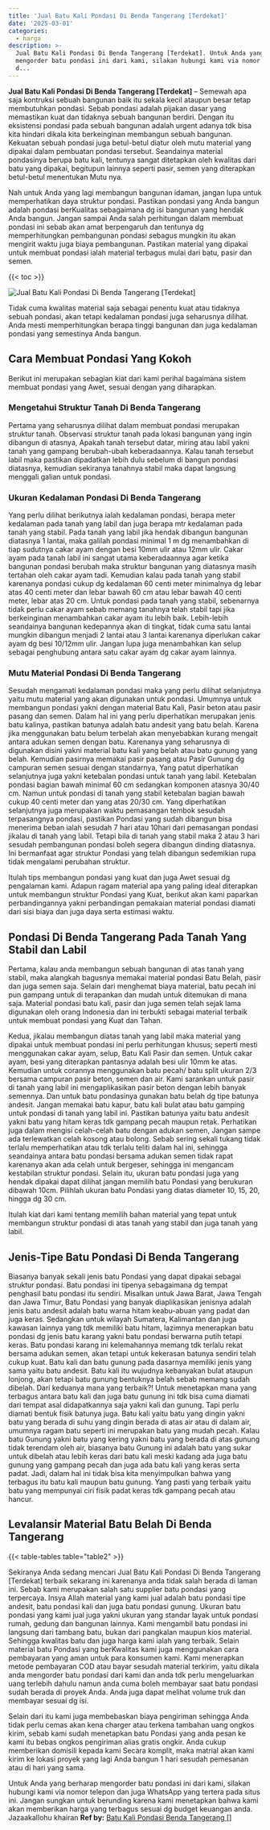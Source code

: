 ```yaml
---
title: 'Jual Batu Kali Pondasi Di Benda Tangerang [Terdekat]'
date: '2025-03-01'
categories:
  - harga
description: >-
  Jual Batu Kali Pondasi Di Benda Tangerang [Terdekat]. Untuk Anda yang berharap
  mengorder batu pondasi ini dari kami, silakan hubungi kami via nomor telepon
  d...
---
```


**Jual Batu Kali Pondasi Di Benda Tangerang \[Terdekat\]** – Semewah apa saja kontruksi sebuah bangunan baik itu sekala kecil ataupun besar tetap membutuhkan pondasi. Sebab pondasi adalah pijakan dasar yang memastikan kuat dan tidaknya sebuah bangunan berdiri. Dengan itu eksistensi pondasi pada sebuah bangunan adalah urgent adanya tdk bisa kita hindari dikala kita berkeinginan membangun sebuah bangunan. Kekuatan sebuah pondasi juga betul-betul diatur oleh mutu material yang dipakai dalam pembuatan pondasi tersebut. Seandainya material pondasinya berupa batu kali, tentunya sangat ditetapkan oleh kwalitas dari batu yang dipakai, begitupun lainnya seperti pasir, semen yang diterapkan betul-betul menentukan Mutu nya.

Nah untuk Anda yang lagi membangun bangunan idaman, jangan lupa untuk memperhatikan daya struktur pondasi. Pastikan pondasi yang Anda bangun adalah pondasi berKualitas sebagaimana dg isi bangunan yang hendak Anda bangun. Jangan sampai Anda salah perhitungan dalam membuat pondasi ini sebab akan amat berpengaruh dan tentunya dg memperhitungkan pembangunan pondasi sebagus mungkin itu akan mengirit waktu juga biaya pembangunan. Pastikan material yang dipakai untuk membuat pondasi ialah material terbagus mulai dari batu, pasir dan semen.

{{< toc >}}

![Jual Batu Kali Pondasi Di Benda Tangerang [Terdekat]](/images/jual-batu-kali-32.png)

Tidak cuma kwalitas material saja sebagai penentu kuat atau tidaknya sebuah pondasi, akan tetapi kedalaman pondasi juga seharusnya dilihat. Anda mesti memperhitungkan berapa tinggi bangunan dan juga kedalaman pondasi yang semestinya Anda bangun.

## Cara Membuat Pondasi Yang Kokoh

Berikut ini merupakan sebagian kiat dari kami perihal bagaimana sistem membuat pondasi yang Awet, sesuai dengan yang diharapkan.

### Mengetahui Struktur Tanah Di Benda Tangerang

Pertama yang seharusnya dilihat dalam membuat pondasi merupakan struktur tanah. Observasi struktur tanah pada lokasi bangunan yang ingin dibangun di atasnya, Apakah tanah tersebut datar, miring atau labil yakni tanah yang gampang berubah-ubah keberadaannya. Kalau tanah tersebut labil maka pastikan dipadatkan lebih dulu sebelum di bangun pondasi diatasnya, kemudian sekiranya tanahnya stabil maka dapat langsung menggali galian untuk pondasi.

### Ukuran Kedalaman Pondasi Di Benda Tangerang

Yang perlu dilihat berikutnya ialah kedalaman pondasi, berapa meter kedalaman pada tanah yang labil dan juga berapa mtr kedalaman pada tanah yang stabil. Pada tanah yang labil jika hendak dibangun bangunan diatasnya 1 lantai, maka galilah pondasi minimal 1 m dg menambahkan di tiap sudutnya cakar ayam dengan besi 10mm ulir atau 12mm ulir. Cakar ayam pada tanah labil ini sangat utama keberadaannya agar ketika bangunan pondasi berubah maka struktur bangunan yang diatasnya masih tertahan oleh cakar ayam tadi. Kemudian kalau pada tanah yang stabil karenanya pondasi cukup dg kedalaman 60 centi meter minimalnya dg lebar atas 40 centi meter dan lebar bawah 60 cm atau lebar bawah 40 centi meter, lebar atas 20 cm. Untuk pondasi pada tanah yang stabil, sebenarnya tidak perlu cakar ayam sebab memang tanahnya telah stabil tapi jika berkeinginan menambahkan cakar ayam itu lebih baik. Lebih-lebih seandainya bangunan kedepannya akan di tingkat, tidak cuma satu lantai mungkin dibangun menjadi 2 lantai atau 3 lantai karenanya diperlukan cakar ayam dg besi 10/12mm ulir. Jangan lupa juga menambahkan kan selup sebagai penghubung antara satu cakar ayam dg cakar ayam lainnya.

### Mutu Material Pondasi Di Benda Tangerang

Sesudah mengamati kedalaman pondasi maka yang perlu dilihat selanjutnya yaitu mutu material yang akan digunakan untuk pondasi. Umumnya untuk membangun pondasi yakni dengan material Batu Kali, Pasir beton atau pasir pasang dan semen. Dalam hal ini yang perlu diperhatikan merupakan jenis batu kalinya, pastikan batunya adalah batu andesit yang batu belah. Karena jika menggunakan batu belum terbelah akan menyebabkan kurang mengait antara adukan semen dengan batu. Karenanya yang seharusnya di digunakan disini yakni material batu kali yang belah atau batu gunung yang belah. Kemudian pasirnya memakai pasir pasang atau Pasir Gunung dg campuran semen sesuai dengan standarnya, Yang patut diperhatikan selanjutnya juga yakni ketebalan pondasi untuk tanah yang labil. Ketebalan pondasi bagian bawah minimal 60 cm sedangkan komponen atasnya 30/40 cm. Namun untuk pondasi di tanah yang stabil ketebalan bagian bawah cukup 40 centi meter dan yang atas 20/30 cm. Yang diperhatikan selanjutnya juga merupakan waktu pemasangan tembok sesudah terpasangnya pondasi, pastikan Pondasi yang sudah dibangun bisa menerima beban ialah sesudah 7 hari atau 10hari dari pemasangan pondasi jikalau di tanah yang labil. Tetapi bila di tanah yang stabil maka 2 atau 3 hari sesudah pembangunan pondasi boleh segera dibangun dinding diatasnya. Ini bermanfaat agar struktur Pondasi yang telah dibangun sedemikian rupa tidak mengalami perubahan struktur.

Itulah tips membangun pondasi yang kuat dan juga Awet sesuai dg pengalaman kami. Adapun ragam material apa yang paling ideal diterapkan untuk membangun struktur Pondasi yang Kuat, berikut akan kami paparkan perbandingannya yakni perbandingan pemakaian material pondasi diamati dari sisi biaya dan juga daya serta estimasi waktu.

## Pondasi Di Benda Tangerang Pada Tanah Yang Stabil dan Labil

Pertama, kalau anda membangun sebuah bangunan di atas tanah yang stabil, maka alangkah bagusnya memakai material pondasi Batu Belah, pasir dan juga semen saja. Selain dari menghemat biaya material, batu pecah ini pun gampang untuk di terapankan dan mudah untuk ditemukan di mana saja. Material pondasi batu kali, pasir dan juga semen telah sejak lama digunakan oleh orang Indonesia dan ini terbukti sebagai material terbaik untuk membuat pondasi yang Kuat dan Tahan.

Kedua, jikalau membangun diatas tanah yang labil maka material yang dipakai untuk membuat pondasi ini perlu perhitungan khusus; seperti mesti menggunakan cakar ayam, selup, Batu Kali Pasir dan semen. Untuk cakar ayam, besi yang diterapkan pantasnya adalah besi ulir 10mm ke atas. Kemudian untuk corannya menggunakan batu pecah/ batu split ukuran 2/3 bersama campuran pasir beton, semen dan air. Kami sarankan untuk pasir di tanah yang labil ini mengaplikasikan pasir beton dengan lebih banyak semennya. Dan untuk batu pondasinya gunakan batu belah dg tipe batunya andesit. Jangan memakai batu kapur, batu kali bulat atau batu gamping untuk pondasi di tanah yang labil ini. Pastikan batunya yaitu batu andesit yakni batu yang hitam keras tdk gampang pecah maupun retak. Perhatikan juga dalam mengisi celah-celah batu dengan adukan semen, Jangan sampe ada terlewatkan celah kosong atau bolong. Sebab sering sekali tukang tidak terlalu memperhatikan atau tdk terlalu teliti dalam hal ini, sehingga seandainya antara batu pondasi bersama adukan semen tidak rapat karenanya akan ada celah untuk bergeser, sehingga ini mengancam kestabilan struktur pondasi. Selain itu, ukuran batu pondasi juga yang hendak dipakai dapat dilihat jangan memilih batu Pondasi yang berukuran dibawah 10cm. Pilihlah ukuran batu Pondasi yang diatas diameter 10, 15, 20, hingga dg 30 cm.

Itulah kiat dari kami tentang memilih bahan material yang tepat untuk membangun struktur pondasi di atas tanah yang stabil dan juga tanah yang labil.

## Jenis-Tipe Batu Pondasi Di Benda Tangerang

Biasanya banyak sekali jenis batu Pondasi yang dapat dipakai sebagai struktur pondasi. Batu pondasi ini tipenya sebagaimana dg tempat penghasil batu pondasi itu sendiri. Misalkan untuk Jawa Barat, Jawa Tengah dan Jawa Timur, Batu Pondasi yang banyak diaplikasikan jenisnya adalah jenis batu andesit adalah batu warna hitam keabu-abuan yang padat dan juga keras. Sedangkan untuk wilayah Sumatera, Kalimantan dan juga kawasan lainnya yang tdk memiliki batu hitam, lazimnya menerapkan batu pondasi dg jenis batu karang yakni batu pondasi berwarna putih tetapi keras. Batu pondasi karang ini kelemahannya memang tdk terlalu rekat bersama adukan semen, akan tetapi untuk kekerasan batunya sendiri telah cukup kuat. Batu kali dan batu gunung pada dasarnya memiliki jenis yang sama yaitu batu andesit. Batu kali itu wujudnya kebanyakan bulat ataupun lonjong, akan tetapi batu gunung bentuknya belah sebab memang sudah dibelah. Dari keduanya mana yang terbaik?! Untuk menetapkan mana yang terbagus antara batu kali dan juga batu gunung ini tdk bisa cuma diamati dari tempat asal didapatkannya saja yakni kali dan gunung. Tapi perlu diamati bentuk fisik batunya juga. Batu kali yaitu batu yang dingin yakni batu yang berada di suhu yang dingin berada di atas air atau di dalam air, umumnya ragam batu seperti ini merupakan batu yang mudah pecah. Kalau batu Gunung yakni batu yang kering yakni batu yang berada di atas gunung tidak terendam oleh air, biasanya batu Gunung ini adalah batu yang sukar untuk dibelah atau lebih keras dari batu kali meski kadang ada juga batu gunung yang gampang pecah dan juga ada batu kali yang keras serta padat. Jadi, dalam hal ini tidak bisa kita menyimpulkan bahwa yang terbagus itu batu kali maupun batu gunung. Yang pasti yang terbaik yaitu batu yang mempunyai ciri fisik padat keras tdk gampang pecah atau hancur.

## Levalansir Material Batu Belah Di Benda Tangerang

{{< table-tables table="table2" >}}

Sekiranya Anda sedang mencari Jual Batu Kali Pondasi Di Benda Tangerang \[Terdekat\] terbaik sekarang ini karenanya anda tidak salah berada di laman ini. Sebab kami merupakan salah satu supplier batu pondasi yang terpercaya. Insya Allah material yang kami jual adalah batu pondasi tipe andesit, batu pondasi kali dan juga batu pondasi gunung. Ukuran batu pondasi yang kami jual juga yakni ukuran yang standar layak untuk pondasi rumah, gedung dan bangunan lainnya. Kami mengambil batu pondasi ini langsung dari tambang batu, bukan dari pangkalan maupun kios material. Sehingga kwalitas batu dan juga harga kami ialah yang terbaik. Selain material batu Pondasi yang berKwalitas kami juga menggunakan cara pembayaran yang aman untuk para konsumen kami. Kami menerapkan metode pembayaran COD atau bayar sesudah material terkirim, yaitu dikala anda mengorder batu pondasi dari kami dan anda tdk perlu mengeluarkan uang terlebih dahulu namun anda cuma boleh membayar saat batu pondasi sudah berada di proyek Anda. Anda juga dapat melihat volume truk dan membayar sesuai dg isi.

Selain dari itu kami juga membebaskan biaya pengiriman sehingga Anda tidak perlu cemas akan kena charger atau terkena tambahan uang ongkos kirim, sebab kami sudah menetapkan batu Pondasi yang anda pesan ke kami itu bebas ongkos pengiriman alias gratis ongkir. Anda cukup memberikan domisili kepada kami Secara komplit, maka matrial akan kami kirim ke lokasi proyek yang lagi Anda bangun 1 hari sesudah pemesanan atau di hari yang sama.

Untuk Anda yang berharap mengorder batu pondasi ini dari kami, silakan hubungi kami via nomor telepon dan juga WhatsApp yang tertera pada situs ini. Jangan sungkan untuk berunding karena kami menetapkan bahwa kami akan memberikan harga yang terbagus sesuai dg budget keuangan anda. Jazaakallohu khairan
**Ref by:** [Batu Kali Pondasi Benda Tangerang []](https://id.wikipedia.org/wiki/Batu)
